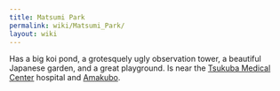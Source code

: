 ```yaml
---
title: Matsumi Park
permalink: wiki/Matsumi_Park/
layout: wiki
---
```


Has a big koi pond, a grotesquely ugly observation tower, a beautiful
Japanese garden, and a great playground. Is near the [Tsukuba Medical
Center](/wiki/Tsukuba_Medical_Center "wikilink") hospital and
[Amakubo](/wiki/Amakubo "wikilink").
